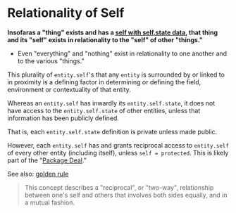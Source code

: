 # Relationality of Self

**Insofaras a "thing" exists and has a [self with self.state data](https://github.com/EarlyClues/UniversalFreeRealmsStandardProtocols/blob/master/docs/SelfState.md), that thing and its "self" exists in relationality to the "self" of other "things."**

* Even "everything" and "nothing" exist in relationality to one another and to the various "things."

This plurality of `entity.self`'s that any `entity` is surrounded by or linked to in proximity is a defining factor in determining or defining the field, environment or contextuality of that entity. 

Whereas an `entity.self` has inwardly its `entity.self.state`, it does not have access to the `entity.self.state` of other entities, unless that information has been publicly defined. 

That is, each `entity.self.state` definition is private unless made public.

However, each `entity.self` has and grants reciprocal access to `entity.self` of every other entity (including itself), unless `self = protected`. This is likely part of the "[Package Deal](https://github.com/EarlyClues/UniversalFreeRealmsStandardProtocols/blob/master/docs/PackageDeal.md)."

See also: [golden rule](https://en.wikipedia.org/wiki/Golden_Rule)

> This concept describes a "reciprocal", or "two-way", relationship between one's self and others that involves both sides equally, and in a mutual fashion.
